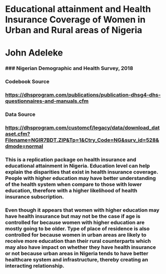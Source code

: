 # Educational attainment and Health Insurance Coverage of Women in Urban and Rural areas of Nigeria

# John Adeleke 

### ### Nigerian Demographic and Health Survey, 2018
### Codebook Source
### https://dhsprogram.com/publications/publication-dhsg4-dhs-questionnaires-and-manuals.cfm

### Data Source
### https://dhsprogram.com/customcf/legacy/data/download_dataset.cfm?Filename=NGIR7BDT.ZIP&Tp=1&Ctry_Code=NG&surv_id=528&dmode=normal


### This is a replication package on health insurance and educational attainment in Nigeria. Education level can help explain the disparities that exist in health insurance coverage. People with higher education may have better understanding of the health system when compare to those with lower education, therefore with a higher likelihood of health insurance subscription. 

### Even though it appears that women with higher education may have health insurance but may not be the case if age is controlled for because women with higher education are mostly going to be older. Type of place of residence is also controlled for because women in urban areas are likely to receive more education than their rural counterparts which may also have impact on whether they have health insurance or not because urban areas in Nigeria tends to have better healthcare system and infrastructure, thereby creating an interacting relationship. 
